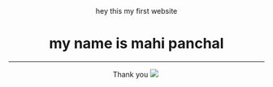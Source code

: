 <center> hey this my first website <br>
  <h1> my name is mahi panchal </h1>
  <hr>
Thank you
  <img src = "1. png" atl = "github icon'>
  <imgscr="2.png"atl = "githubicon">
 <img scr ="3 .png" atl = "github icon">
                                       </center>
